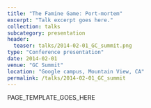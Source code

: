 ```yaml
---
title: "The Famine Game: Port-mortem"
excerpt: "Talk excerpt goes here."
collection: talks
subcategory: presentation
header: 
  teaser: talks/2014-02-01_GC_summit.png
type: "Conference presentation"
date: 2014-02-01
venue: "GC Summit"
location: "Google campus, Mountain View, CA"
permalink: /talks/2014-02-01_GC_summit
---
```


PAGE_TEMPLATE_GOES_HERE
